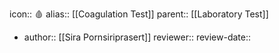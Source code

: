 icon:: 🩸
alias:: [[Coagulation Test]]
parent:: [[Laboratory Test]]

- author:: [[Sira Pornsiriprasert]] 
  reviewer::
  review-date::
